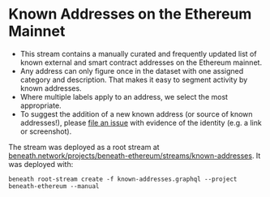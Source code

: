 # Known Addresses on the Ethereum Mainnet

- This stream contains a manually curated and frequently updated list of known external and smart contract addresses on the Ethereum mainnet.
- Any address can only figure once in the dataset with one assigned category and description. That makes it easy to segment activity by known addresses.
- Where multiple labels apply to an address, we select the most appropriate. 
- To suggest the addition of a new known address (or source of known addresses!), please [file an issue](https://gitlab.com/_beneath/beneath-models/issues) with evidence of the identity (e.g. a link or screenshot).

The stream was deployed as a root stream at [beneath.network/projects/beneath-ethereum/streams/known-addresses](https://beneath.network/projects/beneath-ethereum/streams/known-addresses). It was deployed with:

    beneath root-stream create -f known-addresses.graphql --project beneath-ethereum --manual
